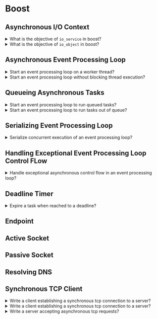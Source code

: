 # Boost

## Asynchronous I/O Context

<details>
<summary>What is the objective of <code>io_service</code> in boost?</summary>

> The I/O service is a channel that is used to access operating system
> resources and establish communication between our program and the operating
> system that performs I/O requests.

> Origins:
> - Boost.Asio C++ Network Programming - Chapter 4

> References:
> - https://www.boost.org/doc/libs/1_83_0/doc/html/boost_asio/reference/io_context.html
---
</details>

<details>
<summary>What is the objective of <code>io_object</code> in boost?</summary>

> The I/O object has the role of submitting I/O requests. For instance, the
> `tcp::socket` object will provide a socket programming request from our
> program to the operating system.

> Origins:
> - Boost.Asio C++ Network Programming - Chapter 4

> References:
> - https://www.boost.org/doc/libs/1_83_0/doc/html/boost_asio/reference/io_context.html
---
</details>

## Asynchronous Event Processing Loop

<details>
<summary>Start an event processing loop on a worker thread?</summary>

> Running the `io_service` object's event processing loop will block the
> execution of the thread and will run ready handlers until there are no more
> ready handlers remaining or until the `io_service` object has been stopped.
>
> ```cpp
> #include <iostream>
> #include <boost/asio.hpp>
>
> int main()
> {
>     boost::asio::io_service service;
>     boost::asio::io_service::work work{service};
>     service.run();
>     // will not be reached: blocking service
> }
> ``````
>
> The `boost::asio::io_service::work` class is responsible for telling the
> `io_service` object when the work starts and when it has finished. It will
> make sure that the `io_service::run()` function will not exit during the time
> the work is underway. Also, it will make sure that the `io_service::run()`
> function exits when there is no unfinished work remaining.

> Origins:
> - Boost.Asio C++ Network Programming - Chapter 4

> References:
> - https://www.boost.org/doc/libs/1_83_0/doc/html/boost_asio/reference/io_context/run/overload1.html
---
</details>

<details>
<summary>Start an event processing loop without blocking thread execution?</summary>

> The `poll()` function will run the `io_service` object's event processing loop
> without blocking the execution of the thread. This will run the handlers until
> there are no more ready handlers remaining or until the `io_service` object
> has been stopped.
>
> ```cpp
> #include <iostream>
> #include <boost/asio.hpp>
>
> int main()
> {
>     boost::asio::io_service service;
>     boost::asio::io_service::work work{service};
>     service.poll();
>     // will be reached: non-blocking service
> }
> ``````

> Origins:
> - Boost.Asio C++ Network Programming - Chapter 4

> References:
> - https://www.boost.org/doc/libs/1_83_0/doc/html/boost_asio/reference/io_context/poll.html
---
</details>

## Queueing Asynchronous Tasks

<details>
<summary>Start an event processing loop to run queued tasks?</summary>

> The `post()` function requests the service to run its works after queueing up
> all the work. So it does not run the works immediately.
>
> Any thread calling `io_service::run()` function will block execution and wait
> for tasks to be enqueued, or finish existing tasks. Best practice is to attach
> `io_service` to slave threads so that they wait for tasks to be given and
> execute them while master threads assign new tasks to them.
>
> ```cpp
> #include <thread>
> #include <chrono>
> #include <functional>
> #include <boost/asio.hpp>
>
> void finish_tasks(boost::asio::io_service& service)
> {
>     service.run();
> }
>
> void some_work(std::size_t s)
> {
>     std::this_thread::sleep_for(std::chrono::seconds(s));
> }
>
> int main()
> {
>     boost::asio::io_service service;
>     std::thread worker{finish_tasks, std::ref(service)};
>     service.post(std::bind(some_work, 2));
>     worker.join();
> }
> ``````

> Origins:
> - Boost.Asio C++ Network Programming - Chapter 4

> References:
> - https://www.boost.org/doc/libs/1_83_0/doc/html/boost_asio/reference/io_context/post.html
---
</details>

<details>
<summary>Start an event processing loop to run tasks out of queue?</summary>

> The `dispatch()` function requests the service to run its works right away
> without queueing up.
>
> The `dispatch()` function can be invoked from the current worker thread, while
> the `post()` function has to wait until the handler of the worker is complete
> before it can be invoked. In other words, the `dispatch()` function's events
> can be executed from the current worker thread even if there are other pending
> events queued up, while the `post()` function's events have to wait until the
> handler completes the execution before being allowed to be executed.
>
> ```cpp
> #include <thread>
> #include <chrono>
> #include <functional>
> #include <boost/asio.hpp>
>
> void some_work(std::size_t s)
> {
>     std::this_thread::sleep_for(std::chrono::seconds(s));
> }
>
> void finish_tasks(boost::asio::io_service& service)
> {
>     service.run();
> }
>
> int main()
> {
>     boost::asio::io_service service;
>     std::thread worker{finish_tasks, std::ref(service)};
>     boost::asio::dispatch(service, std::bind(some_work, 2));
>     worker.join();
>     service.stop();
> }
> ``````

> Origins:
> - Boost.Asio C++ Network Programming - Chapter 4

> References:
> - https://www.boost.org/doc/libs/1_83_0/doc/html/boost_asio/reference/dispatch.html
---
</details>

## Serializing Event Processing Loop

<details>
<summary>Serialize concurrent execution of an event processing loop?</summary>

> Strand is a class in the <code>io_service</code> object that provides handler
> execution serialization. It can be used to ensure the work we have will be
> executed serially.
>
> ```cpp
> #include <thread>
> #include <chrono>
> #include <functional>
> #include <boost/asio.hpp>
>
> void some_work(std::size_t s)
> {
>     std::this_thread::sleep_for(std::chrono::seconds(s));
> }
>
> void finish_tasks(boost::asio::io_service& service)
> {
>     service.run();
> }
>
> int main()
> {
>     boost::asio::io_context service;
>     boost::asio::io_context::strand strand{service};
>     std::thread worker{finish_tasks, std::ref(service)};
>     strand.post(std::bind(some_work, 2));
>     service.post(strand.wrap(std::bind(some_work, 2)));
>     worker.join();
>     service.stop();
> }
> ``````
>
> The `boost::asio::io_context::strand::wrap()` function creates a new handler
> function object that will automatically pass the wrapped handler to the strand
> object's dispatch function when it is called.

> Origins:
> - Boost.Asio C++ Network Programming - Chapter 5

> References:
> - https://www.boost.org/doc/libs/1_83_0/doc/html/boost_asio/reference/io_context__strand.html
---
</details>

## Handling Exceptional Event Processing Loop Control FLow

<details>
<summary>Handle exceptional asynchronous control flow in an event processing loop?</summary>

> ```cpp
> #include <thread>
> #include <mutex>
> #include <iostream>
> #include <exception>
> #include <boost/asio.hpp>
>
> std::mutex ostream_lock;
>
> void some_work()
> {
>     throw std::runtime_error("i/o failure");
> }
>
> void finish_tasks(boost::asio::io_service& service)
> {
>     try
>     {
>         service.run();
>     }
>     catch (std::runtime_error const& exp)
>     {
>         std::lock_guard<std::mutex> lock{ostream_lock};
>         std::cerr << exp.what() << "\n";
>     }
> }
>
> int main()
> {
>     boost::asio::io_context service;
>     std::thread worker{finish_tasks, std::ref(service)};
>     service.post(some_work);
>     service.post(some_work); // no more io context to dispatch
>     worker.join();
>     service.stop();
> }
> ``````

> Origins:
> - Boost.Asio C++ Network Programming - Chapter 5

> References:
---
</details>

## Deadline Timer

<details>
<summary>Expire a task when reached to a deadline?</summary>

> ```cpp
> #include <thread>
> #include <chrono>
> #include <boost/asio.hpp>
>
> void some_work()
> {
>     std::this_thread::sleep_for(std::chrono::seconds(2));
> }
>
> void finish_tasks(boost::asio::io_service& service)
> {
>     service.run();
> }
>
> void timer_handler(boost::system::error_code const&)
> {
> }
>
> int main()
> {
>     boost::asio::io_context service;
>     boost::asio::io_context::strand strand{service};
>     std::thread worker{finish_tasks, std::ref(service)};
>     service.post(some_work);
>
>     boost::asio::deadline_timer timer{service};
>     timer.expires_from_now(boost::posix_time::seconds(1));
>     timer.async_wait(strand.wrap(timer_handler));
>
>     worker.join();
>     service.stop();
> }
> ``````

> Origins:
> - Boost.Asio C++ Network Programming - Chapter 5

> References:
> - https://www.boost.org/doc/libs/1_83_0/doc/html/boost_asio/reference/deadline_timer.html
---
</details>

## Endpoint

## Active Socket

## Passive Socket

## Resolving DNS

## Synchronous TCP Client

<details>
<summary>Write a client establishing a synchronous tcp connection to a server?</summary>

> ```cpp
> #include <iostream>
> #include <thread>
> #include <chrono>
> #include <string>
> #include <boost/asio.hpp>
>
> void initialize_service(boost::asio::io_context& service)
> {
>     service.run();
> }
>
> int main()
> {
>     boost::asio::io_context service;
>     boost::asio::io_context::strand strand{service};
>
>     std::thread worker{initialize_service, std::ref(service)};
>     boost::asio::ip::tcp::socket socket{service};
>
>     try
>     {
>         boost::asio::ip::tcp::resolver resolver{service};
>         boost::asio::ip::tcp::resolver::query query{"example.com", std::to_string(80)};
>         boost::asio::ip::tcp::resolver::iterator iterator = resolver.resolve(query);
>         boost::asio::ip::tcp::endpoint endpoint = *iterator;
>
>         socket.connect(endpoint);
>         socket.shutdown(boost::asio::ip::tcp::socket::shutdown_both);
>         socket.close();
>     }
>     catch (std::exception const& exp)
>     {
>         std::cerr << exp.what() << std::endl;
>     }
>
>     worker.join();
>     service.stop();
> }
> ``````

> Origins:
> - 6

> References:
---
</details>

<details>
<summary>Write a client establishing a synchronous tcp connection to a server?</summary>

> ```cpp
> ``````

> Origins:
> - 6

> References:
---
</details>

<details>
<summary>Write a server accepting asynchronous tcp requests?</summary>

> ```cpp
> ``````

> Origins:
> - Boost.Asio C++ Network Programming - Chapter 6

> References:
---
</details>
